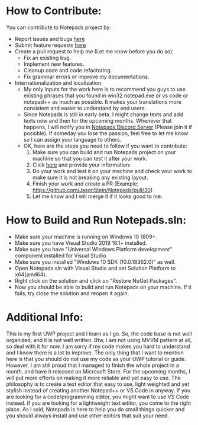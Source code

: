 ﻿# How to Contribute:

You can contribute to Notepads project by:
- Report issues and bugs [here](https://github.com/JasonStein/Notepads/issues)
- Submit feature requests [here](https://github.com/JasonStein/Notepads/issues)
- Create a pull request to help me (Let me know before you do so):
    * Fix an existing bug.
    * Implement new features.
    * Cleanup code and code refactoring.
    * Fix grammar errors or improve my documentations.
- Internationalization and localization:
    * My only inputs for the work here is to recommend you guys to use existing phrases that you found in win32 notepad.exe or vs code or notepad++ as much as possible. It makes your translations more consistent and easier to understand by end users.    
    * Since Notepads is still in early beta. I might change texts and add texts now and then for the upcoming months. Whenever that happens, I will notify you in [Notepads Discord Server](https://discord.gg/VqetCub) (Please join it if possible). If someday you lose the passion, feel free to let me know so I can assign your language to others.
    * OK, here are the steps you need to follow if you want to contribute:
        1. Make sure you can build and run Notepads project on your machine so that you can test it after your work.
        2. Click [here](https://github.com/JasonStein/Notepads/issues/33) and provide your information:
        3. Do your work and test it on your machine and check your work to make sure it is not breaking any existing layout.
        4. Finish your work and create a PR (Example: https://github.com/JasonStein/Notepads/pull/30)
        5. Let me know and I will merge it if it looks good to me.

# How to Build and Run Notepads.sln:
* Make sure your machine is running on Windows 10 1809+.
* Make sure you have Visual Studio 2019 16.1+ installed.
* Make sure you have "Universal Windows Platform development" component installed for Visual Studio.
* Make sure you installed "Windows 10 SDK (10.0.18362.0)" as well.
* Open Notepads.sln with Visual Studio and set Solution Platform to x64(amd64).
* Right click on the solution and click on "Restore NuGet Packages".
* Now you should be able to build and run Notepads on your machine. If it fails, try close the solution and reopen it again.

# Additional Info:
This is my first UWP project and I learn as I go. So, the code base is not well organized, and it is not well written. Btw, I am not using MVVM pattern at all, so deal with it for now. I am sorry if my code makes you hard to understand and I know there is a lot to improve. The only thing that I want to mention here is that you should do not use my code as your UWP tutorial or guide. However, I am still proud that I managed to finish the whole project in a month, and have it released on Microsoft Store. For the upcoming months, I will put more efforts on making it more reliable and yet easy to use. The philosophy is to create a text editor that easy to use, light weighted and yet stylish instead of creating another Notepad++ or VS Code in anyway. If you are looking for a code/programming editor, you might want to use VS Code instead. If you are looking for a lightweight text editor, you come to the right place. As I said, Notepads is here to help you do small things quicker and you should always install and use other editors that suit your need.